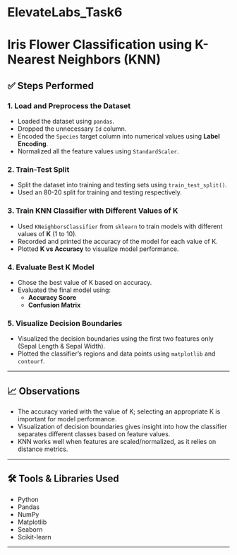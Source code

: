 # ElevateLabs_Task6
# Iris Flower Classification using K-Nearest Neighbors (KNN)

## ✅ Steps Performed

### 1. Load and Preprocess the Dataset
- Loaded the dataset using `pandas`.
- Dropped the unnecessary `Id` column.
- Encoded the `Species` target column into numerical values using **Label Encoding**.
- Normalized all the feature values using `StandardScaler`.

### 2. Train-Test Split
- Split the dataset into training and testing sets using `train_test_split()`.
- Used an 80-20 split for training and testing respectively.

### 3. Train KNN Classifier with Different Values of K
- Used `KNeighborsClassifier` from `sklearn` to train models with different values of **K** (1 to 10).
- Recorded and printed the accuracy of the model for each value of K.
- Plotted **K vs Accuracy** to visualize model performance.

### 4. Evaluate Best K Model
- Chose the best value of K based on accuracy.
- Evaluated the final model using:
  - **Accuracy Score**
  - **Confusion Matrix**

### 5. Visualize Decision Boundaries
- Visualized the decision boundaries using the first two features only (Sepal Length & Sepal Width).
- Plotted the classifier’s regions and data points using `matplotlib` and `contourf`.

---

## 📈 Observations

- The accuracy varied with the value of K; selecting an appropriate K is important for model performance.
- Visualization of decision boundaries gives insight into how the classifier separates different classes based on feature values.
- KNN works well when features are scaled/normalized, as it relies on distance metrics.

---

## 🛠️ Tools & Libraries Used

- Python
- Pandas
- NumPy
- Matplotlib
- Seaborn
- Scikit-learn

---
